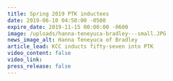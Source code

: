 ```yaml
---
title: Spring 2019 PTK inductees
date: 2019-06-10 04:58:00 -0500
expire_date: 2019-11-15 00:00:00 -0600
image: /uploads/hanna-teneyuca-bradley---small.JPG
news_image_alt: Hanna Teneyuca of Bradley
article_lead: KCC inducts fifty-seven into PTK
video_content: false
video_link:
press_release: false
---
```


